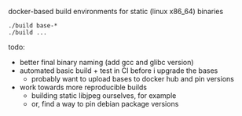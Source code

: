docker-based build environments for static (linux x86_64) binaries

```
./build base-*
./build ...
```

todo:

- better final binary naming (add gcc and glibc version)
- automated basic build + test in CI before i upgrade the bases
    - probably want to upload bases to docker hub and pin versions
- work towards more reproducible builds
    - building static libjpeg ourselves, for example
    - or, find a way to pin debian package versions
